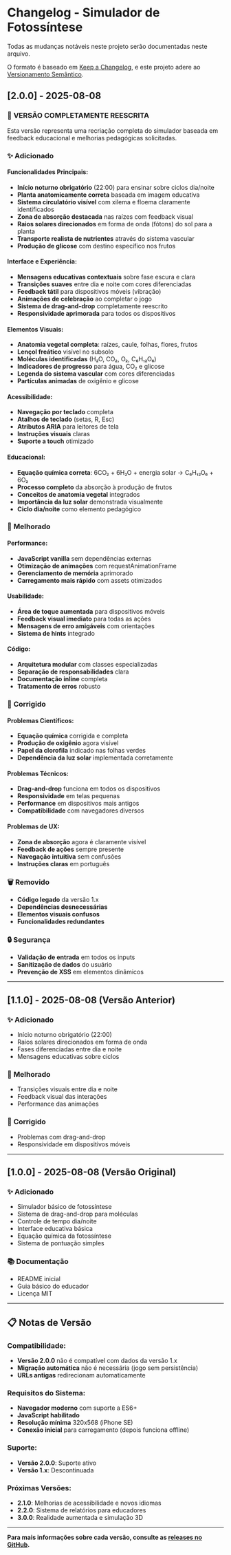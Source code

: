 # Changelog - Simulador de Fotossíntese

Todas as mudanças notáveis neste projeto serão documentadas neste arquivo.

O formato é baseado em [Keep a Changelog](https://keepachangelog.com/pt-BR/1.0.0/),
e este projeto adere ao [Versionamento Semântico](https://semver.org/lang/pt-BR/).

## [2.0.0] - 2025-08-08

### 🎉 **VERSÃO COMPLETAMENTE REESCRITA**

Esta versão representa uma recriação completa do simulador baseada em feedback educacional e melhorias pedagógicas solicitadas.

### ✨ **Adicionado**

#### **Funcionalidades Principais:**
- **Início noturno obrigatório** (22:00) para ensinar sobre ciclos dia/noite
- **Planta anatomicamente correta** baseada em imagem educativa
- **Sistema circulatório visível** com xilema e floema claramente identificados
- **Zona de absorção destacada** nas raízes com feedback visual
- **Raios solares direcionados** em forma de onda (fótons) do sol para a planta
- **Transporte realista de nutrientes** através do sistema vascular
- **Produção de glicose** com destino específico nos frutos

#### **Interface e Experiência:**
- **Mensagens educativas contextuais** sobre fase escura e clara
- **Transições suaves** entre dia e noite com cores diferenciadas
- **Feedback tátil** para dispositivos móveis (vibração)
- **Animações de celebração** ao completar o jogo
- **Sistema de drag-and-drop** completamente reescrito
- **Responsividade aprimorada** para todos os dispositivos

#### **Elementos Visuais:**
- **Anatomia vegetal completa**: raízes, caule, folhas, flores, frutos
- **Lençol freático** visível no subsolo
- **Moléculas identificadas** (H₂O, CO₂, O₂, C₆H₁₂O₆)
- **Indicadores de progresso** para água, CO₂ e glicose
- **Legenda do sistema vascular** com cores diferenciadas
- **Partículas animadas** de oxigênio e glicose

#### **Acessibilidade:**
- **Navegação por teclado** completa
- **Atalhos de teclado** (setas, R, Esc)
- **Atributos ARIA** para leitores de tela
- **Instruções visuais** claras
- **Suporte a touch** otimizado

#### **Educacional:**
- **Equação química correta**: 6CO₂ + 6H₂O + energia solar → C₆H₁₂O₆ + 6O₂
- **Processo completo** da absorção à produção de frutos
- **Conceitos de anatomia vegetal** integrados
- **Importância da luz solar** demonstrada visualmente
- **Ciclo dia/noite** como elemento pedagógico

### 🔧 **Melhorado**

#### **Performance:**
- **JavaScript vanilla** sem dependências externas
- **Otimização de animações** com requestAnimationFrame
- **Gerenciamento de memória** aprimorado
- **Carregamento mais rápido** com assets otimizados

#### **Usabilidade:**
- **Área de toque aumentada** para dispositivos móveis
- **Feedback visual imediato** para todas as ações
- **Mensagens de erro amigáveis** com orientações
- **Sistema de hints** integrado

#### **Código:**
- **Arquitetura modular** com classes especializadas
- **Separação de responsabilidades** clara
- **Documentação inline** completa
- **Tratamento de erros** robusto

### 🐛 **Corrigido**

#### **Problemas Científicos:**
- **Equação química** corrigida e completa
- **Produção de oxigênio** agora visível
- **Papel da clorofila** indicado nas folhas verdes
- **Dependência da luz solar** implementada corretamente

#### **Problemas Técnicos:**
- **Drag-and-drop** funciona em todos os dispositivos
- **Responsividade** em telas pequenas
- **Performance** em dispositivos mais antigos
- **Compatibilidade** com navegadores diversos

#### **Problemas de UX:**
- **Zona de absorção** agora é claramente visível
- **Feedback de ações** sempre presente
- **Navegação intuitiva** sem confusões
- **Instruções claras** em português

### 🗑️ **Removido**
- **Código legado** da versão 1.x
- **Dependências desnecessárias**
- **Elementos visuais confusos**
- **Funcionalidades redundantes**

### 🔒 **Segurança**
- **Validação de entrada** em todos os inputs
- **Sanitização de dados** do usuário
- **Prevenção de XSS** em elementos dinâmicos

---

## [1.1.0] - 2025-08-08 (Versão Anterior)

### ✨ **Adicionado**
- Início noturno obrigatório (22:00)
- Raios solares direcionados em forma de onda
- Fases diferenciadas entre dia e noite
- Mensagens educativas sobre ciclos

### 🔧 **Melhorado**
- Transições visuais entre dia e noite
- Feedback visual das interações
- Performance das animações

### 🐛 **Corrigido**
- Problemas com drag-and-drop
- Responsividade em dispositivos móveis

---

## [1.0.0] - 2025-08-08 (Versão Original)

### ✨ **Adicionado**
- Simulador básico de fotossíntese
- Sistema de drag-and-drop para moléculas
- Controle de tempo dia/noite
- Interface educativa básica
- Equação química da fotossíntese
- Sistema de pontuação simples

### 📚 **Documentação**
- README inicial
- Guia básico do educador
- Licença MIT

---

## 📋 **Notas de Versão**

### **Compatibilidade:**
- **Versão 2.0.0** não é compatível com dados da versão 1.x
- **Migração automática** não é necessária (jogo sem persistência)
- **URLs antigas** redirecionam automaticamente

### **Requisitos do Sistema:**
- **Navegador moderno** com suporte a ES6+
- **JavaScript habilitado**
- **Resolução mínima** 320x568 (iPhone SE)
- **Conexão inicial** para carregamento (depois funciona offline)

### **Suporte:**
- **Versão 2.0.0**: Suporte ativo
- **Versão 1.x**: Descontinuada

### **Próximas Versões:**
- **2.1.0**: Melhorias de acessibilidade e novos idiomas
- **2.2.0**: Sistema de relatórios para educadores
- **3.0.0**: Realidade aumentada e simulação 3D

---

**Para mais informações sobre cada versão, consulte as [releases no GitHub](https://github.com/roosbenze/simulador-fotossintese/releases).**

